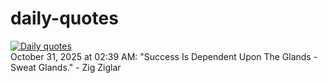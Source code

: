 # daily-quotes
[![Daily quotes](https://github.com/ceepu8/daily-quotes/actions/workflows/daily-quote.yml/badge.svg)](https://github.com/ceepu8/daily-quotes/actions/workflows/daily-quote.yml)<br/>
October 31, 2025 at 02:39 AM: "Success Is Dependent Upon The Glands - Sweat Glands." - Zig Ziglar
